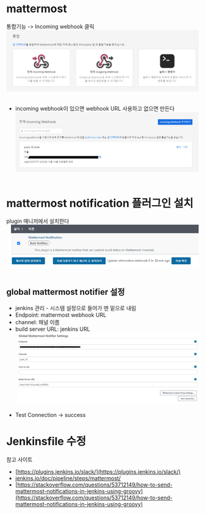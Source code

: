 # mattermost
통합기능 -> Incoming webhook 클릭
<br>
![incoming webhook](../../img/jenkins/18.png) <br><br>

- incoming webhook이 있으면 webhook URL 사용하고 없으면 만든다
![incoming webhook 추가](../../img/jenkins/19.png) <br><br>

# mattermost notification 플러그인 설치
plugin 매니저에서 설치한다
![mattermost plugin 설치](../../img/jenkins/20.png) <br><br>

## global mattermost notifier 설정
- jenkins 관리 - 시스템 설정으로 들어가 맨 밑으로 내림
- Endpoint: mattermost webhook URL
- channel: 채널 이름
- build server URL: jenkins URL
![jenkins mattermost 설정](../../img/jenkins/21.png) <br><br>
- Test Connection -> success

# Jenkinsfile 수정
참고 사이트
- [https://plugins.jenkins.io/slack/](https://plugins.jenkins.io/slack/)
- [jenkins.io/doc/pipeline/steps/mattermost/](http://jenkins.io/doc/pipeline/steps/mattermost/)
- [https://stackoverflow.com/questions/53712149/how-to-send-mattermost-notifications-in-jenkins-using-groovy](https://stackoverflow.com/questions/53712149/how-to-send-mattermost-notifications-in-jenkins-using-groovy)